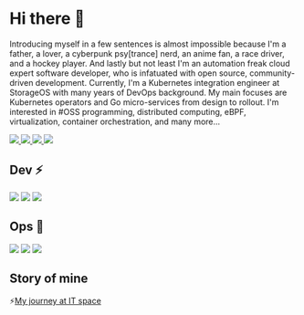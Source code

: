 # Hi there 👋

Introducing myself in a few sentences is almost impossible because I'm a father, a lover, a cyberpunk psy[trance] nerd, an anime fan, a race driver, and a hockey player. And lastly but not least I'm an automation freak cloud expert software developer, who is infatuated with open source, community-driven development. Currently, I'm a Kubernetes integration engineer at StorageOS with many years of DevOps background. My main focuses are Kubernetes operators and Go micro-services from design to rollout. I'm interested in #OSS programming, distributed computing, eBPF, virtualization, container orchestration, and many more...

<a href="https://www.linkedin.com/in/mhmxs">
  <img src="https://img.shields.io/badge/LinkedIn-0077B5?style=for-the-badge&logo=linkedin&logoColor=white" /> 
 </a> 
<a href="https://twitter.com/mhmxs">
  <img src="https://img.shields.io/badge/Twitter-1DA1F2?style=for-the-badge&logo=twitter&logoColor=white"   />
</a>
<a href="https://www.polywork.com/mhmxs">
  <img src="https://img.shields.io/badge/polywork-543DE0?style=for-the-badge&logo=polywork&logoColor=white"   />
</a>
<a href="https://dev.to/mhmxs">
  <img src="https://img.shields.io/badge/dev.to-0A0A0A?style=for-the-badge&logo=devdotto&logoColor=white"   />
</a>

## Dev ⚡

<img src="https://img.shields.io/badge/Golang-7fd5ea?style=for-the-badge&logo=go&logoColor=darkgreen" /> <img src="https://img.shields.io/badge/Java-ED8B00?style=for-the-badge&logo=java&logoColor=white" />  <img src="https://img.shields.io/badge/Bash-000000?style=for-the-badge&logo=shell&logoColor=white" />

## Ops 🔭
<img src="https://img.shields.io/badge/Docker-2CA5E0?style=for-the-badge&logo=docker&logoColor=white"> <img src="https://img.shields.io/badge/kubernetes-326ce5.svg?&style=for-the-badge&logo=kubernetes&logoColor=white"> <img src="https://img.shields.io/badge/Linux-FCC624?style=for-the-badge&logo=linux&logoColor=black" />

## Story of mine
⚡[My journey at IT space](https://dev.to/mhmxs/my-journey-at-it-space-2p9a)

<!--
**mhmxs/mhmxs** is a ✨ _special_ ✨ repository because its `README.md` (this file) appears on your GitHub profile.

Here are some ideas to get you started:

- 🔭 I’m currently working on ...
- 🌱 I’m currently learning ...
- 👯 I’m looking to collaborate on ...
- 🤔 I’m looking for help with ...
- 💬 Ask me about ...
- 📫 How to reach me: ...
- 😄 Pronouns: ...
- ⚡ Fun fact: ...
-->

